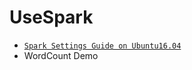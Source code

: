 UseSpark
==========
- [`Spark Settings Guide on Ubuntu16.04`](https://github.com/xhades/UseSpark/blob/master/spark.md)
- WordCount Demo

